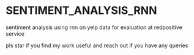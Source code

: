 # SENTIMENT_ANALYSIS_RNN
sentiment analysis using rnn on yelp data for evaluation at redpositive service

pls star if you find my work useful and reach out if you have any queries
